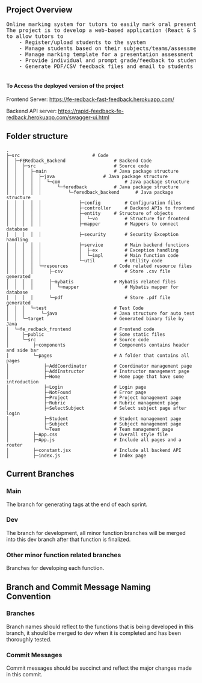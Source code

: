 ## Project Overview
<pre>
Online marking system for tutors to easily mark oral presentations
The project is to develop a web-based application (React & Spring Boot) 
to allow tutors to 
    - Register/upload students to the system
    - Manage students based on their subjects/teams/assessments
    - Manage marking template for a presentation assessment
    - Provide individual and prompt grade/feedback to students taking a presentation assessment
    - Generate PDF/CSV feedback files and email to students 

</pre>

#### To Access the deployed version of the project
Frontend Server: https://fe-redback-fast-feedback.herokuapp.com/

Backend API server: https://rapid-feedback-fe-redback.herokuapp.com/swagger-ui.html

## Folder structure
```
.
├─src					        # Code
│  ├─FERedback_Backend			        # Backend Code
│  │  ├─src		       	                # Source code
│  │  │  ├─main			                # Java package structure
│  │  │  │  ├─java			        # Java package structure
│  │  │  │  │  └─com		                # Java package structure
│  │  │  │  │      └─feredback			# Java package structure
│  │  │  │  │          └─feredback_backend      # Java package structure
│  │  │  │  │              ├─config	        # Configuration files
│  │  │  │  │              ├─controller 	# Backend APIs to frontend
│  │  │  │  │              ├─entity		# Structure of objects
│  │  │  │  │              │  └─vo	        # Structure for frontend
│  │  │  │  │              ├─mapper	        # Mappers to connect database
│  │  │  │  │              ├─security		# Security Exception handling
│  │  │  │  │              ├─service		# Main backend functions
│  │  │  │  │              │  ├─ex	        # Exception handling
│  │  │  │  │              │  └─impl		# Main function code
│  │  │  │  │              └─util	        # Utility code
│  │  │  │  └─resources			        # Code related resource files
│  │  │  │      ├─csv		                # Store .csv file generated
│  │  │  │      ├─mybatis		        # Mybatis related files
│  │  │  │      │  └─mapper	                # Mybatis mapper for database
│  │  │  │      └─pdf		                # Store .pdf file generated
│  │  │  └─test			                # Test Code
│  │  │      └─java		                # Java structure for auto test
│  │  └─target			                # Generated binary file by Java
│  └─fe_redback_frontend				# Frontend code
│     ├─public							# Some static files
│     └─src								# Source code
│         ├─components					# Components contains header and side bar
│         └─pages						# A folder that contains all pages
│             ├─AddCoordinator			# Coordinator management page
│             ├─AddInstructor			# Instructor management page
│             ├─Home					# Home page that have some introduction
│             ├─Login					# Login page
│             ├─NotFound				# Error page
│             ├─Project					# Project management page
│             ├─Rubric					# Rubric management page
│             ├─SelectSubject			# Select subject page after login
│             ├─Student					# Student management page
│             ├─Subject					# Subject management page
│             └─Team					# Team management page
│         ├─App.css						# Overall style file
│         ├─App.js						# Include all pages and a router
│         ├─constant.jsx				# Include all backend API
│         ├─index.js					# Index page
```



## Current Branches

### Main
The branch for generating tags at the end of each sprint.

### Dev
The branch for development, all minor function branches will be merged into this dev branch after that function is finalized. 

### Other minor function related branches
Branches for developing each function.

## Branch and Commit Message Naming Convention 
### Branches
Branch names should reflect to the functions that is being developed in this branch, it should be merged to dev when it is completed and has been thoroughly tested. 

### Commit Messages
Commit messages should be succinct and reflect the major changes made in this commit.
